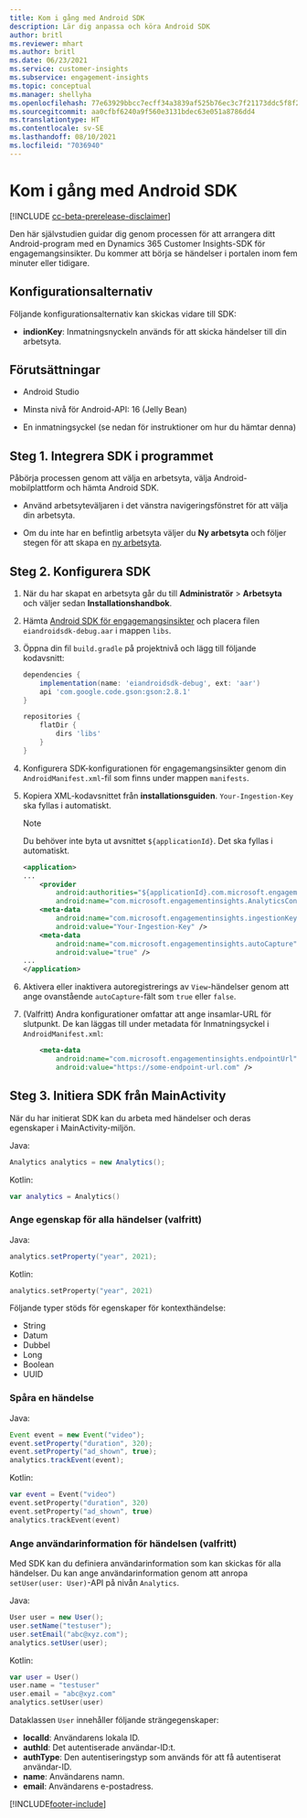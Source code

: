 ```yaml
---
title: Kom i gång med Android SDK
description: Lär dig anpassa och köra Android SDK
author: britl
ms.reviewer: mhart
ms.author: britl
ms.date: 06/23/2021
ms.service: customer-insights
ms.subservice: engagement-insights
ms.topic: conceptual
ms.manager: shellyha
ms.openlocfilehash: 77e63929bbcc7ecff34a3839af525b76ec3c7f21173ddc5f8f2d69f11c25c441
ms.sourcegitcommit: aa0cfbf6240a9f560e3131bdec63e051a8786dd4
ms.translationtype: HT
ms.contentlocale: sv-SE
ms.lasthandoff: 08/10/2021
ms.locfileid: "7036940"
---
```

# <a name="get-started-with-the-android-sdk"></a>Kom i gång med Android SDK

[!INCLUDE [cc-beta-prerelease-disclaimer](includes/cc-beta-prerelease-disclaimer.md)]

Den här självstudien guidar dig genom processen för att arrangera ditt Android-program med en Dynamics 365 Customer Insights-SDK för engagemangsinsikter. Du kommer att börja se händelser i portalen inom fem minuter eller tidigare.

## <a name="configuration-options"></a>Konfigurationsalternativ
Följande konfigurationsalternativ kan skickas vidare till SDK:

- **indionKey**: Inmatningsnyckeln används för att skicka händelser till din arbetsyta.

## <a name="prerequisites"></a>Förutsättningar

- Android Studio

- Minsta nivå för Android-API: 16 (Jelly Bean)

- En inmatningsyckel (se nedan för instruktioner om hur du hämtar denna)

## <a name="step-1-integrate-the-sdk-into-your-application"></a>Steg 1. Integrera SDK i programmet
Påbörja processen genom att välja en arbetsyta, välja Android-mobilplattform och hämta Android SDK.

- Använd arbetsyteväljaren i det vänstra navigeringsfönstret för att välja din arbetsyta.

- Om du inte har en befintlig arbetsyta väljer du **Ny arbetsyta** och följer stegen för att skapa en [ny arbetsyta](create-workspace.md).

## <a name="step-2-configure-the-sdk"></a>Steg 2. Konfigurera SDK

1. När du har skapat en arbetsyta går du till **Administratör** > **Arbetsyta** och väljer sedan **Installationshandbok**. 

1. Hämta [Android SDK för engagemangsinsikter](https://download.pi.dynamics.com/sdk/EI-SDKs/ei-android-sdk.zip) och placera filen `eiandroidsdk-debug.aar` i mappen `libs`.

1. Öppna din fil `build.gradle` på projektnivå och lägg till följande kodavsnitt:
    ```gradle
    dependencies {
        implementation(name: 'eiandroidsdk-debug', ext: 'aar')
        api 'com.google.code.gson:gson:2.8.1'
    }

    repositories {
        flatDir {
            dirs 'libs'
        }
    }
    ```

1. Konfigurera SDK-konfigurationen för engagemangsinsikter genom din `AndroidManifest.xml`-fil som finns under mappen `manifests`. 
1. Kopiera XML-kodavsnittet från **installationsguiden**. `Your-Ingestion-Key` ska fyllas i automatiskt.

   > [!NOTE]
   > Du behöver inte byta ut avsnittet `${applicationId}`. Det ska fyllas i automatiskt.
   

   ```xml
   <application>
   ...
       <provider
           android:authorities="${applicationId}.com.microsoft.engagementinsights.AnalyticsContentProvider"
           android:name="com.microsoft.engagementinsights.AnalyticsContentProvider" />
       <meta-data
           android:name="com.microsoft.engagementinsights.ingestionKey"
           android:value="Your-Ingestion-Key" />
       <meta-data
           android:name="com.microsoft.engagementinsights.autoCapture"
           android:value="true" />
   ...
   </application>
   ```

1. Aktivera eller inaktivera autoregistrerings av `View`-händelser genom att ange ovanstående `autoCapture`-fält som `true` eller `false`.

1. (Valfritt) Andra konfigurationer omfattar att ange insamlar-URL för slutpunkt. De kan läggas till under metadata för Inmatningsyckel i `AndroidManifest.xml`:
    ```xml
        <meta-data
            android:name="com.microsoft.engagementinsights.endpointUrl"
            android:value="https://some-endpoint-url.com" />
    ```

## <a name="step-3-initialize-the-sdk-from-mainactivity"></a>Steg 3. Initiera SDK från MainActivity 

När du har initierat SDK kan du arbeta med händelser och deras egenskaper i MainActivity-miljön.

    
Java:
```java
Analytics analytics = new Analytics();
```

Kotlin:
```kotlin
var analytics = Analytics()
```

### <a name="set-property-for-all-events-optional"></a>Ange egenskap för alla händelser (valfritt)
    
Java:
```java
analytics.setProperty("year", 2021);
```

Kotlin:
```kotlin
analytics.setProperty("year", 2021)
```

Följande typer stöds för egenskaper för kontexthändelse:
- String
- Datum
- Dubbel
- Long
- Boolean
- UUID

### <a name="track-an-event"></a>Spåra en händelse

Java:
```java
Event event = new Event("video");
event.setProperty("duration", 320);
event.setProperty("ad_shown", true);
analytics.trackEvent(event);
```

Kotlin:
```kotlin
var event = Event("video")
event.setProperty("duration", 320)
event.setProperty("ad_shown", true)
analytics.trackEvent(event)
```

### <a name="set-user-details-for-your-event-optional"></a>Ange användarinformation för händelsen (valfritt)

Med SDK kan du definiera användarinformation som kan skickas för alla händelser. Du kan ange användarinformation genom att anropa `setUser(user: User)`-API på nivån `Analytics`.

Java:
```java
User user = new User();
user.setName("testuser");
user.setEmail("abc@xyz.com");
analytics.setUser(user);
```

Kotlin:
```kotlin
var user = User()
user.name = "testuser"
user.email = "abc@xyz.com"
analytics.setUser(user)
```

Dataklassen `User` innehåller följande strängegenskaper:

- **localId**: Användarens lokala ID.
- **authId**: Det autentiserade användar-ID:t.
- **authType**: Den autentiseringstyp som används för att få autentiserat användar-ID.
- **name**: Användarens namn.
- **email**: Användarens e-postadress.

[!INCLUDE[footer-include](../includes/footer-banner.md)]
